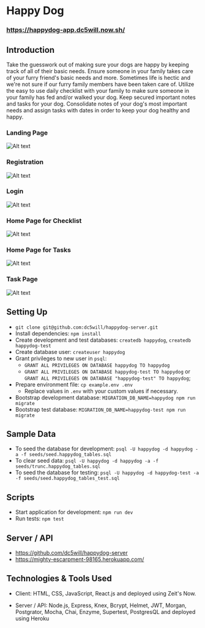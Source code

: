 # Happy Dog
### https://happydog-app.dc5will.now.sh/


## Introduction

Take the guesswork out of making sure your dogs are happy by keeping track of all of their basic needs. Ensure someone in your family takes care of your furry friend's basic needs and more. Sometimes life is hectic and we're not sure if our furry family members have been taken care of. Utilize the easy to use daily checklist with your family to make sure someone in your family has fed and/or walked your dog. Keep secured important notes and tasks for your dog. Consolidate notes of your dog's most important needs and assign tasks with dates in order to keep your dog healthy and happy.


### Landing Page
![Alt text](https://github.com/dc5will/happydog-client/blob/master/screenshots/landingpage.jpg)

### Registration
![Alt text](https://github.com/dc5will/happydog-client/blob/master/screenshots/register.jpg)

### Login
![Alt text](https://github.com/dc5will/happydog-client/blob/master/screenshots/login.jpg)

### Home Page for Checklist
![Alt text](https://github.com/dc5will/happydog-client/blob/master/screenshots/homepage1.jpg)

### Home Page for Tasks
![Alt text](https://github.com/dc5will/happydog-client/blob/master/screenshots/homepage2.jpg)

### Task Page
![Alt text](https://github.com/dc5will/happydog-client/blob/master/screenshots/taskpage.jpg)


## Setting Up

- `git clone git@github.com:dc5will/happydog-server.git`
- Install dependencies: `npm install`
- Create development and test databases: `createdb happydog`, `createdb happydog-test`
- Create database user: `createuser happydog`
- Grant privileges to new user in `psql`:
  - `GRANT ALL PRIVILEGES ON DATABASE happydog TO happydog`
  - `GRANT ALL PRIVILEGES ON DATABASE happydog-test TO happydog` or `GRANT ALL PRIVILEGES ON DATABASE "happydog-test" TO happydog`;
- Prepare environment file: `cp example.env .env`
  - Replace values in `.env` with your custom values if necessary.
- Bootstrap development database: `MIGRATION_DB_NAME=happydog npm run migrate`
- Bootstrap test database: `MIGRATION_DB_NAME=happydog-test npm run migrate`

## Sample Data

- To seed the database for development: `psql -U happydog -d happydog -a -f seeds/seed.happydog_tables.sql`
- To clear seed data: `psql -U happydog -d happydog -a -f seeds/trunc.happydog_tables.sql`
- To seed the database for testing: `psql -U happydog -d happydog-test -a -f seeds/seed.happydog_tables_test.sql`

## Scripts

- Start application for development: `npm run dev`
- Run tests: `npm test`

## Server / API

- https://github.com/dc5will/happydog-server
- https://mighty-escarpment-98165.herokuapp.com/

## Technologies & Tools Used

- Client: HTML, CSS, JavaScript, React.js and deployed using Zeit's Now.

- Server / API: Node.js, Express, Knex, Bcrypt, Helmet, JWT, Morgan, Postgrator, Mocha, Chai, Enzyme, Supertest, PostgresQL and deployed using Heroku

